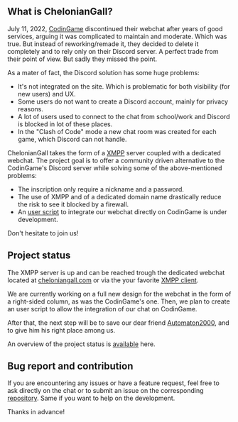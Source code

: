 ## What is ChelonianGall?

July 11, 2022, [CodinGame](https://codingame.com) discontinued their webchat after years of good services, arguing it was complicated to maintain and moderate. Which was true. But instead of reworking/remade it, they decided to delete it completely and to rely only on their Discord server. A perfect trade from their point of view. But sadly they missed the point.

As a mater of fact, the Discord solution has some huge problems:
- It's not integrated on the site. Which is problematic for both visibility (for new users) and UX.
- Some users do not want to create a Discord account, mainly for privacy reasons.
- A lot of users used to connect to the chat from school/work and Discord is blocked in lot of these places.
- In the "Clash of Code" mode a new chat room was created for each game, which Discord can not handle.

ChelonianGall takes the form of a [XMPP](https://xmpp.org/) server coupled with a dedicated webchat. The project goal is to offer a community driven alternative to the CodinGame's Discord server while solving some of the above-mentioned problems:
- The inscription only require a nickname and a password.
- The use of XMPP and of a dedicated domain name drastically reduce the risk to see it blocked by a firewall.
- An [user script](https://greasyfork.org/en) to integrate our webchat directly on CodinGame is under development.

Don't hesitate to join us!

## Project status

The XMPP server is up and can be reached trough the dedicated webchat located at [cheloniangall.com](https://cheloniangall.com/) or via the your favorite [XMPP client](https://xmpp.org/software/clients/).

We are currently working on a full new design for the webchat in the form of a right-sided column, as was the CodinGame's one. Then, we plan to create an user script to allow the integration of our chat on CodinGame.

After that, the next step will be to save our dear friend [Automaton2000](https://www.codingame.com/blog/markov-chain-automaton2000/), and to give him his right place among us.

An overview of the project status is [available](https://github.com/orgs/ChelonianGall/projects/1) here.

## Bug report and contribution

If you are encountering any issues or have a feature request, feel free to ask directly on the chat or to submit an issue on the corresponding [repository](https://github.com/orgs/ChelonianGall/repositories). Same if you want to help on the development.

Thanks in advance!
